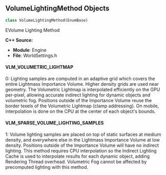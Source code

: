 ## VolumeLightingMethod Objects

```python
class VolumeLightingMethod(EnumBase)
```

EVolume Lighting Method

**C++ Source:**

- **Module**: Engine
- **File**: WorldSettings.h

<a id="unreal.VolumeLightingMethod.VLM_VOLUMETRIC_LIGHTMAP"></a>

#### VLM_VOLUMETRIC_LIGHTMAP

0: Lighting samples are computed in an adaptive grid which covers the entire Lightmass Importance Volume.  Higher density grids are used near geometry.
The Volumetric Lightmap is interpolated efficiently on the GPU per-pixel, allowing accurate indirect lighting for dynamic objects and volumetric fog.
Positions outside of the Importance Volume reuse the border texels of the Volumetric Lightmap (clamp addressing).
On mobile, interpolation is done on the CPU at the center of each object's bounds.

<a id="unreal.VolumeLightingMethod.VLM_SPARSE_VOLUME_LIGHTING_SAMPLES"></a>

#### VLM_SPARSE_VOLUME_LIGHTING_SAMPLES

1: Volume lighting samples are placed on top of static surfaces at medium density, and everywhere else in the Lightmass Importance Volume at low density.  Positions outside of the Importance Volume will have no indirect lighting.
This method requires CPU interpolation so the Indirect Lighting Cache is used to interpolate results for each dynamic object, adding Rendering Thread overhead.
Volumetric Fog cannot be affected by precomputed lighting with this method.

<a id="unreal.MontageBlendMode"></a>